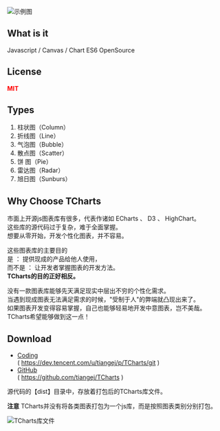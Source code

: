 ![示例图](https://www.tcharts.tech/images/examples.png)



## What is it
Javascript / Canvas / Chart
ES6
OpenSource


## License
**<label style="color:red">MIT</label>**



## Types ##
1. 柱状图（Column）
2. 折线图（Line）
3. 气泡图（Bubble）
4. 散点图（Scatter）
5. 饼  图（Pie）
6. 雷达图（Radar）
7. 旭日图（Sunburs）





## Why Choose TCharts ##
市面上开源js图表库有很多，代表作诸如 ECharts 、 D3 、 HighChart。  
这些库的源代码过于复杂，难于全面掌握。  
想要从零开始，开发个性化图表，并不容易。

这些图表库的主要目的  
是 ： 提供现成的产品给他人使用，  
而不是 ： 让开发者掌握图表的开发方法。  
**TCharts的目的正好相反。**

没有一款图表库能够先天满足现实中层出不穷的个性化需求。  
当遇到现成图表无法满足需求的时候，"受制于人"的弊端就凸现出来了。  
如果图表开发变得容易掌握，自己也能够轻易地开发中意图表，岂不美哉。  
TCharts希望能够做到这一点！  






## Download ##
- [Coding](https://dev.tencent.com/u/tiangej/p/TCharts/git)  
( https://dev.tencent.com/u/tiangej/p/TCharts/git )
- [GitHub](https://github.com/tiangej/TCharts)   
( https://github.com/tiangej/TCharts )  

源代码的【dist】目录中，存放着打包后的TCharts库文件。

**注意**
TCharts并没有将各类图表打包为一个js库，而是按照图表类别分别打包。

![TCharts库文件](https://www.tcharts.tech/images/TChartsLibrary.png)
